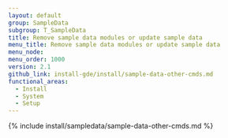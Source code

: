 ```yaml
---
layout: default
group: SampleData
subgroup: T_SampleData
title: Remove sample data modules or update sample data
menu_title: Remove sample data modules or update sample data
menu_node:
menu_order: 1000
version: 2.1
github_link: install-gde/install/sample-data-other-cmds.md
functional_areas:
  - Install
  - System
  - Setup
---
```

 

{% include install/sampledata/sample-data-other-cmds.md %}

